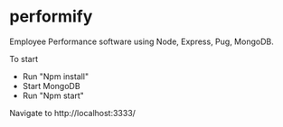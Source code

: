 # performify
Employee Performance software using Node, Express, Pug, MongoDB.

To start 
- Run "Npm install"
- Start MongoDB
- Run "Npm start"

Navigate to http://localhost:3333/
